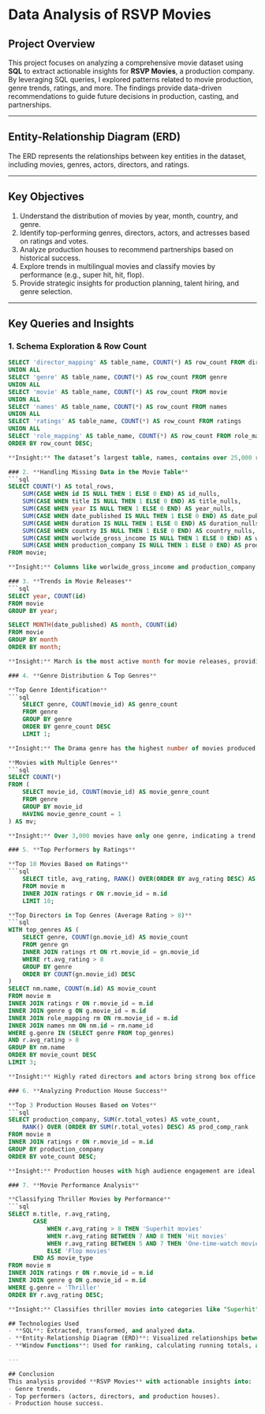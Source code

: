 # Data Analysis of RSVP Movies

## Project Overview
This project focuses on analyzing a comprehensive movie dataset using **SQL** to extract actionable insights for **RSVP Movies**, a production company. By leveraging SQL queries, I explored patterns related to movie production, genre trends, ratings, and more. The findings provide data-driven recommendations to guide future decisions in production, casting, and partnerships.

---

## Entity-Relationship Diagram (ERD)
The ERD represents the relationships between key entities in the dataset, including movies, genres, actors, directors, and ratings.

---

## Key Objectives
1. Understand the distribution of movies by year, month, country, and genre.
2. Identify top-performing genres, directors, actors, and actresses based on ratings and votes.
3. Analyze production houses to recommend partnerships based on historical success.
4. Explore trends in multilingual movies and classify movies by performance (e.g., super hit, hit, flop).
5. Provide strategic insights for production planning, talent hiring, and genre selection.

---

## Key Queries and Insights

### 1. **Schema Exploration & Row Count**
```sql
SELECT 'director_mapping' AS table_name, COUNT(*) AS row_count FROM director_mapping
UNION ALL
SELECT 'genre' AS table_name, COUNT(*) AS row_count FROM genre
UNION ALL
SELECT 'movie' AS table_name, COUNT(*) AS row_count FROM movie
UNION ALL
SELECT 'names' AS table_name, COUNT(*) AS row_count FROM names
UNION ALL
SELECT 'ratings' AS table_name, COUNT(*) AS row_count FROM ratings
UNION ALL
SELECT 'role_mapping' AS table_name, COUNT(*) AS row_count FROM role_mapping
ORDER BY row_count DESC;

**Insight:** The dataset’s largest table, names, contains over 25,000 records, providing a comprehensive view of actors, directors, and movies.

### 2. **Handling Missing Data in the Movie Table**
```sql
SELECT COUNT(*) AS total_rows,
    SUM(CASE WHEN id IS NULL THEN 1 ELSE 0 END) AS id_nulls,
    SUM(CASE WHEN title IS NULL THEN 1 ELSE 0 END) AS title_nulls,
    SUM(CASE WHEN year IS NULL THEN 1 ELSE 0 END) AS year_nulls,
    SUM(CASE WHEN date_published IS NULL THEN 1 ELSE 0 END) AS date_published_nulls,
    SUM(CASE WHEN duration IS NULL THEN 1 ELSE 0 END) AS duration_nulls,
    SUM(CASE WHEN country IS NULL THEN 1 ELSE 0 END) AS country_nulls,
    SUM(CASE WHEN worlwide_gross_income IS NULL THEN 1 ELSE 0 END) AS worldwide_gross_income_nulls,
    SUM(CASE WHEN production_company IS NULL THEN 1 ELSE 0 END) AS production_company_nulls
FROM movie;

**Insight:** Columns like worlwide_gross_income and production_company have significant missing data, requiring cleaning for accurate analysis.

### 3. **Trends in Movie Releases**
```sql
SELECT year, COUNT(id) 
FROM movie 
GROUP BY year;

SELECT MONTH(date_published) AS month, COUNT(id) 
FROM movie 
GROUP BY month 
ORDER BY month;

**Insight:** March is the most active month for movie releases, providing insights into optimal release schedules.

### 4. **Genre Distribution & Top Genres**

**Top Genre Identification**
```sql
    SELECT genre, COUNT(movie_id) AS genre_count
    FROM genre
    GROUP BY genre
    ORDER BY genre_count DESC
    LIMIT 1;

**Insight:** The Drama genre has the highest number of movies produced.

**Movies with Multiple Genres**
```sql
SELECT COUNT(*) 
FROM (
    SELECT movie_id, COUNT(movie_id) AS movie_genre_count
    FROM genre
    GROUP BY movie_id
    HAVING movie_genre_count = 1
) AS mv;

**Insight:** Over 3,000 movies have only one genre, indicating a trend toward genre-specific storytelling.

### 5. **Top Performers by Ratings**

**Top 10 Movies Based on Ratings**
```sql
    SELECT title, avg_rating, RANK() OVER(ORDER BY avg_rating DESC) AS movie_rank
    FROM movie m
    INNER JOIN ratings r ON r.movie_id = m.id
    LIMIT 10;

**Top Directors in Top Genres (Average Rating > 8)**
```sql
WITH top_genres AS (
    SELECT genre, COUNT(gn.movie_id) AS movie_count
    FROM genre gn
    INNER JOIN ratings rt ON rt.movie_id = gn.movie_id
    WHERE rt.avg_rating > 8
    GROUP BY genre
    ORDER BY COUNT(gn.movie_id) DESC
)
SELECT nm.name, COUNT(m.id) AS movie_count
FROM movie m
INNER JOIN ratings r ON r.movie_id = m.id
INNER JOIN genre g ON g.movie_id = m.id
INNER JOIN role_mapping rm ON rm.movie_id = m.id
INNER JOIN names nm ON nm.id = rm.name_id
WHERE g.genre IN (SELECT genre FROM top_genres)
AND r.avg_rating > 8
GROUP BY nm.name
ORDER BY movie_count DESC
LIMIT 3;

**Insight:** Highly rated directors and actors bring strong box office appeal, guiding talent hiring decisions.

### 6. **Analyzing Production House Success**

**Top 3 Production Houses Based on Votes**
```sql
SELECT production_company, SUM(r.total_votes) AS vote_count, 
    RANK() OVER (ORDER BY SUM(r.total_votes) DESC) AS prod_comp_rank
FROM movie m
INNER JOIN ratings r ON r.movie_id = m.id
GROUP BY production_company
ORDER BY vote_count DESC;

**Insight:** Production houses with high audience engagement are ideal candidates for partnerships.

### 7. **Movie Performance Analysis**

**Classifying Thriller Movies by Performance**
```sql
SELECT m.title, r.avg_rating, 
       CASE 
           WHEN r.avg_rating > 8 THEN 'Superhit movies'
           WHEN r.avg_rating BETWEEN 7 AND 8 THEN 'Hit movies'
           WHEN r.avg_rating BETWEEN 5 AND 7 THEN 'One-time-watch movies'
           ELSE 'Flop movies'
       END AS movie_type
FROM movie m
INNER JOIN ratings r ON r.movie_id = m.id
INNER JOIN genre g ON g.movie_id = m.id
WHERE g.genre = 'Thriller'
ORDER BY r.avg_rating DESC;

**Insight:** Classifies thriller movies into categories like "Superhit" or "Flop" based on average ratings, guiding future investments in this genre.

## Technologies Used
- **SQL**: Extracted, transformed, and analyzed data.
- **Entity-Relationship Diagram (ERD)**: Visualized relationships between key entities.
- **Window Functions**: Used for ranking, calculating running totals, and deriving insights.

---

## Conclusion
This analysis provided **RSVP Movies** with actionable insights into:
- Genre trends.
- Top performers (actors, directors, and production houses).
- Production house success.
